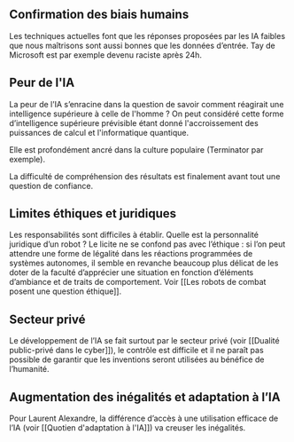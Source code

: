 ## Confirmation des biais humains

Les techniques actuelles font que les réponses proposées par les IA faibles que nous maîtrisons sont aussi bonnes que les données d’entrée. Tay de Microsoft est  par exemple devenu raciste après 24h. 

## Peur de l'IA

La peur de l’IA s’enracine dans la question de savoir comment réagirait une intelligence supérieure à celle de l'homme ? On peut considéré cette forme d’intelligence supérieure prévisible étant donné l'accroissement des puissances de calcul et l'informatique quantique.

Elle est profondément ancré dans la culture populaire (Terminator par exemple).

La difficulté de compréhension des résultats est finalement avant tout une question de confiance.

## Limites éthiques et juridiques

Les responsabilités sont difficiles à établir. Quelle est la personnalité juridique d’un robot ?
Le licite ne se confond pas avec l’éthique : si l’on peut attendre une forme de légalité dans les réactions programmées de systèmes autonomes, il semble en revanche beaucoup plus délicat de les doter de la faculté d’apprécier une situation en fonction d’éléments d’ambiance et de traits de comportement. Voir [[Les robots de combat posent une question éthique]].

## Secteur privé

Le développement de l’IA se fait surtout par le secteur privé (voir [[Dualité public-privé dans le cyber]]), le contrôle est difficile et il ne paraît pas possible de garantir que les inventions seront utilisées au bénéfice de l’humanité.

## Augmentation des inégalités et adaptation à l’IA

Pour Laurent Alexandre, la différence d’accès à une utilisation efficace de l’IA (voir [[Quotien d'adaptation à l'IA]]) va creuser les inégalités.